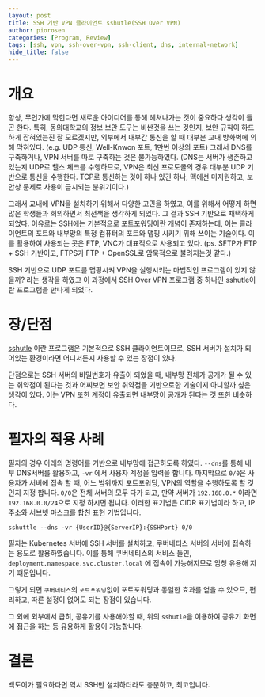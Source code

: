```yaml
---
layout: post
title: SSH 기반 VPN 클라이언트 sshutle(SSH Over VPN)
author: piorosen
categories: [Program, Review]
tags: [ssh, vpn, ssh-over-vpn, ssh-client, dns, internal-network]
hide_title: false
---
```


# 개요

항상, 무언가에 막힌다면 새로운 아이디어를 통해 헤쳐나가는 것이 중요하다 생각이 들곤 한다. 특히, 동의대학교의 정보 보안 도구는 비싼것을 쓰는 것인지, 보안 규칙이 하드하게 잡혀있는진 잘 모르겠지만, 외부에서 내부간 통신을 할 때 대부분 교내 방화벽에 의해 막혀있다. (e.g. UDP 통신, Well-Knwon 포트, 1만번 이상의 포트) 그래서 DNS를 구축하거나, VPN 서버를 따로 구축하는 것은 불가능하였다. (DNS는 서버가 생존하고 있는지 UDP로 헬스 체크를 수행하므로, VPN은 최신 프로토콜의 경우 대부분 UDP 기반으로 통신을 수행한다. TCP로 통신하는 것이 하나 있긴 하나, 맥에선 미지원하고, 보안상 문제로 사용이 금시되는 분위기이다.) 

그래서 교내에 VPN을 설치하기 위해서 다양한 고민을 하였고, 이를 위해서 어떻게 하면 많은 학생들과 회의하면서 최선책을 생각하게 되었다. 그 결과 SSH 기반으로 채택하게 되었다. 이유로는 SSH에는 기본적으로 포트포워딩이란 개념이 존재하는데, 이는 클라이언트의 포트와 내부망의 특정 컴퓨터의 포트와 맵핑 시키기 위해 쓰이는 기술이다. 이를 활용하여 사용되는 곳은 FTP, VNC가 대표적으로 사용되고 있다. (ps. SFTP가 FTP + SSH 기반이고, FTPS가 FTP + OpenSSL로 암묵적으로 불려지는것 같다.)

SSH 기반으로 UDP 포트를 맵핑시켜 VPN을 실행시키는 마법적인 프로그램이 있지 않을까? 라는 생각을 하였고 이 과정에서 SSH Over VPN 프로그램 중 하나인 sshutle이란 프로그램을 만나게 되었다.

# 장/단점

[sshutle](https://github.com/sshuttle/sshuttle) 이란 프로그램은 기본적으로 SSH 클라이언트이므로, SSH 서버가 설치가 되어있는 환경이라면 어디서든지 사용할 수 있는 장점이 있다. 

단점으로는 SSH 서버의 비밀번호가 유출이 되었을 때, 내부망 전체가 공개가 될 수 있는 취약점이 된다는 것과 어찌보면 보안 취약점을 기반으로한 기술이지 아니할까 싶은 생각이 있다. 이는 VPN 또한 계정이 유출되면 내부망이 공개가 된다는 것 또한 비슷하다.

# 필자의 적용 사례

필자의 경우 아래의 명령어를 기반으로 내부망에 접근하도록 하였다. `--dns`를 통해 내부 DNS서버를 활용하고, `-vr` 에서 사용자 계정을 입력을 합니다. 마지막으로 `0/0`은 사용자가 서버에 접속 할 때, 어느 범위까지 포트포워딩, VPN의 역할을 수행하도록 할 것인지 지정 합니다. `0/0`은 전체 서버의 모두 다가 되고, 만약 서버가 `192.168.0.*` 이라면 `192.168.0.0/24`으로 지정 하시면 됩니다. 이러한 표기법은 CIDR 표기법이라 하고, IP 주소와 서브넷 마스크를 합친 표현 기법입니다.

```
sshuttle --dns -vr {UserID}@{ServerIP}:{SSHPort} 0/0
```

필자는 Kubernetes 서버에 SSH 서버를 설치하고, 쿠버네티스 서버의 서버에 접속하는 용도로 활용하였습니다. 이를 통해 쿠버네티스의 서비스 들인, `deployment.namespace.svc.cluster.local` 에 접속이 가능해지므로 엄청 유용해 지기 떄문입니다.

그렇게 되면 `쿠버네티스`의 `포트포워딩`없이 포트포워딩과 동일한 효과를 얻을 수 있으므, 편리하고, 따른 설정이 없어도 되는 장점이 있습니다.

그 외에 외부에서 급히, 공유기를 사용해야할 때, 위의 `sshutle`을 이용하여 공유기 화면에 접근을 하는 등 유용하게 활용이 가능합니다.

# 결론

백도어가 필요하다면 역시 SSH만 설치하더라도 충분하고, 최고입니다.



